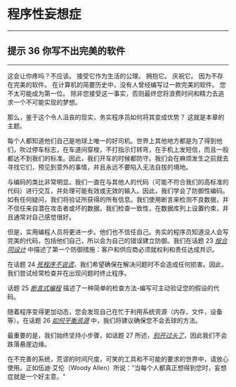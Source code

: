 # 程序性妄想症
<!-- 2020.03.28 -->

---
## 提示 36 你写不出完美的软件
---

这会让你疼吗？不应该。 接受它作为生活的公理。 拥抱它。 庆祝它。 因为不存在完美的软件。 在计算机的简要历史中，没有人曾经编写过一款完美的软件。 您不太可能成为第一位。 除非您接受这一事实，否则最终您将浪费时间和精力去追求一个不可能实现的梦想。

那么，鉴于这个令人沮丧的现实，务实程序员如何将其变成优势？ 这就是本章的主题。

每个人都知道他们自己是地球上唯一的好司机。世界上其他地方都是为了得到他们，吹过停车标志，在车道间穿梭，不打指示灯转弯，在手机上发短信，而且一般都达不到我们的标准。因此，我们开车的时候都防守。我们会在麻烦发生之前就去寻找它们，预见到意外的事情，并且永远不要陷入无法自拔的境地。

与编码的类比非常明显。我们一直在与其他人的代码（可能不符合我们的高标准的代码）进行交互，并处理可能有效或无效的输入。因此，我们学会了防御性编码。如有任何疑问，我们将验证所获得的所有信息。我们使用断言来检测不良数据，并不信任来自潜在攻击者或坏的数据。我们检查一致性，在数据库列上设置约束，并且通常对自己感觉很好。

但是，实用编程人员将更进一步。他们也不信任自己。务实的程序员知道没人会写完美的代码，包括他们自己，所以会为自己的错误建立防御。我们在话题 23 [_按合同设计_](./按合同设计.md) 中描述了第一个防御措施：客户和供应商必须就权利和责任达成共识。

在话题 24 [_死程序不说谎_](./死程序不说谎.md)，我们希望确保在解决问题时不会造成任何损害。因此，我们尝试经常检查并在出现问题时终止程序。

话题 25 [_断言式编程_](./断言式编程.md) 描述了一种简单的检查方法-编写可主动验证您的假设的代码。

随着程序变得更加动态，您会发现自己在忙于利用系统资源（内存，文件，设备等）。在话题 26 [_如何平衡资源_](./如何平衡资源.md) 中，我们将建议确保您不会丢球的方法。

最重要的是，我们始终坚持小步骤，如话题 27 所述，[_别开过头了_](./别开过头了.md)，因此我们不会跌落悬崖边缘。

在不完善的系统，荒谬的时间尺度，可笑的工具和不可能的要求的世界中，请放心使用。正如伍迪·艾伦（Woody Allen）所说：“当每个人都真正想得到您时，妄想症就是一个好主意。"
